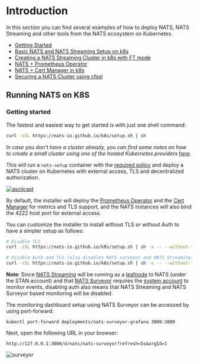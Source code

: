 # Introduction

In this section you can find several examples of how to deploy NATS, NATS Streaming and other tools from the NATS ecosystem on Kubernetes.

* [Getting Started](nats-kubernetes.md#getting-started)
* [Basic NATS and NATS Streaming Setup on k8s](minimal-setup.md)
* [Creating a NATS Streaming Cluster in k8s with FT mode](stan-ft-k8s-aws.md)
* [NATS + Prometheus Operator](https://github.com/nats-io/nats.docs/tree/ccb05cdf9225a46fc872a6deab55dca4e072e902/nats-kubernetes/prometheus-and-nats-operator/README.md)
* [NATS + Cert Manager in k8s](nats-cluster-and-cert-manager.md)
* [Securing a NATS Cluster using cfssl](operator-tls-setup-with-cfssl.md)

## Running NATS on K8S

### Getting started

The fastest and easiest way to get started is with just one shell command:

```bash
curl -sSL https://nats-io.github.io/k8s/setup.sh | sh
```

_In case you don't have a cluster already, you can find some notes on how to create a small cluster using one of the hosted Kubernetes providers_ [_here_](https://github.com/nats-io/k8s/docs/create-k8s-cluster.md)_._

This will run a `nats-setup` container with the [required policy](https://github.com/nats-io/k8s/blob/master/setup/bootstrap-policy.yml) and deploy a NATS cluster on Kubernetes with external access, TLS and decentralized authorization.

[![asciicast](https://asciinema.org/a/282135.svg)](https://asciinema.org/a/282135)

By default, the installer will deploy the [Prometheus Operator](https://github.com/coreos/prometheus-operator) and the [Cert Manager](https://github.com/jetstack/cert-manager) for metrics and TLS support, and the NATS instances will also bind the 4222 host port for external access.

You can customize the installer to install without TLS or without Auth to have a simpler setup as follows:

```bash
# Disable TLS
curl -sSL https://nats-io.github.io/k8s/setup.sh | sh -s -- --without-tls

# Disable Auth and TLS (also disables NATS surveyor and NATS Streaming)
curl -sSL https://nats-io.github.io/k8s/setup.sh | sh -s -- --without-tls --without-auth
```

**Note**: Since [NATS Streaming](https://github.com/nats-io/nats-streaming-server) will be running as a [leafnode](https://github.com/nats-io/docs/tree/master/leafnodes) to NATS \(under the STAN account\) and that [NATS Surveyor](https://github.com/nats-io/nats-surveyor) requires the [system account](https://github.com/nats-io/nats.docs/tree/ccb05cdf9225a46fc872a6deab55dca4e072e902/nats-kubernetes/,,/nats-server/nats_admin/sys_accounts/README.md) to monitor events, disabling auth also means that NATS Streaming and NATS Surveyor based monitoring will be disabled.

The monitoring dashboard setup using NATS Surveyor can be accessed by using port-forward:

```text
kubectl port-forward deployments/nats-surveyor-grafana 3000:3000
```

Next, open the following URL in your browser:

```text
http://127.0.0.1:3000/d/nats/nats-surveyor?refresh=5s&orgId=1
```

![surveyor](https://user-images.githubusercontent.com/26195/69106844-79fdd480-0a24-11ea-8e0c-213f251fad90.gif)

